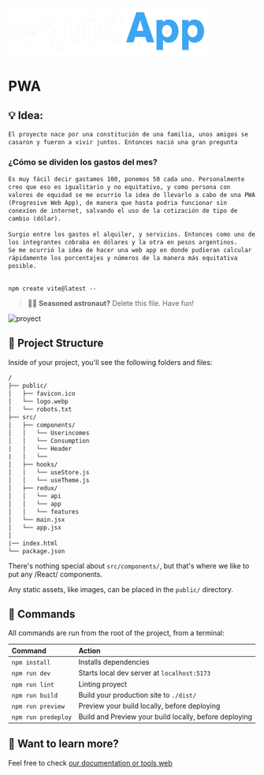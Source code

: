 ![proyectName](https://raw.githubusercontent.com/marco5x/equidapp/main/src/assets/equidapp.webp)

# PWA

## 💡 Idea:

```
El proyecto nace por una constitución de una familia, unos amigos se casaron y fueron a vivir juntos. Entonces nació una gran pregunta
```

### ¿Cómo se dividen los gastos del mes?

```
Es muy fácil decir gastamos 100, ponemos 50 cada uno. Personalmente creo que eso es igualitario y no equitativo, y como persona con
valores de equidad se me ocurrio la idea de llevarlo a cabo de una PWA (Progresive Web App), de manera que hasta podria funcionar sin
conexíon de internet, salvando el uso de la cotización de tipo de cambio (dólar).

Surgio entre los gastos el alquiler, y servicios. Entonces como uno de los integrantes cobraba en dólares y la otra en pesos argentinos.
Se me ocurrió la idea de hacer una web app en donde pudieran calcular rápidamente los porcentajes y números de la manera más equitativa
posible.
```

##

```
npm create vite@latest --
```

> 🧑‍🚀 **Seasoned astronaut?** Delete this file. Have fun!

![proyect](https://th.bing.com/th/id/OIP.Vqxtkq6WwU6tMUtrvMrPGwAAAA?pid=ImgDet&rs=1)

## 🚀 Project Structure

Inside of your project, you'll see the following folders and files:

```
/
├── public/
│   ├── favicon.ico
│   └── logo.webp
│   └── robots.txt
├── src/
│   ├── components/
│   │   └── Userincomes
│   │   └── Consumption
|   │   └── Header
|   │   └──
│   ├── hooks/
│   │   └── useStore.js
│   │   └── useTheme.js
│   ├── redux/
│   │   └── api
│   │   └── app
│   │   └── features
│   └── main.jsx
│   └── app.jsx
│
|── index.html
└── package.json
```

There's nothing special about `src/components/`, but that's where we like to put any /React/ components.

Any static assets, like images, can be placed in the `public/` directory.

## 🧞 Commands

All commands are run from the root of the project, from a terminal:

| Command             | Action                                                 |
| :------------------ | :----------------------------------------------------- |
| `npm install`       | Installs dependencies                                  |
| `npm run dev`       | Starts local dev server at `localhost:5173`            |
| `npm run lint`      | Linting proyect                                        |
| `npm run build`     | Build your production site to `./dist/`                |
| `npm run preview`   | Preview your build locally, before deploying           |
| `npm run predeploy` | Build and Preview your build locally, before deploying |

## 👀 Want to learn more?

Feel free to check [our documentation or tools web](https://docstools.pages.dev)
